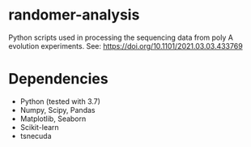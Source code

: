 # randomer-analysis
Python scripts used in processing the sequencing data from poly A evolution experiments.
See: https://doi.org/10.1101/2021.03.03.433769


# Dependencies

- Python (tested with 3.7)
- Numpy, Scipy, Pandas
- Matplotlib, Seaborn
- Scikit-learn
- tsnecuda